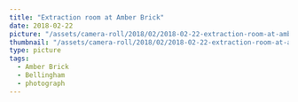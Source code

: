 ```yaml
---
title: "Extraction room at Amber Brick"
date: 2018-02-22
picture: "/assets/camera-roll/2018/02/2018-02-22-extraction-room-at-amber-brick/20180223_051010236_iOS.jpg"
thumbnail: "/assets/camera-roll/2018/02/2018-02-22-extraction-room-at-amber-brick/20180223_051010236_iOS-thumbnail.jpg"
type: picture
tags:
  - Amber Brick
  - Bellingham
  - photograph
---
```


